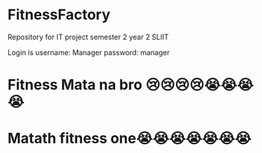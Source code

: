 # FitnessFactory
Repository for IT project semester 2 year 2 SLIIT

Login is 
username: Manager
password: manager


# Fitness Mata na bro 😢😢😢😢😭😭😭😭
# Matath fitness one😭😭😭😭😭😭😭 

